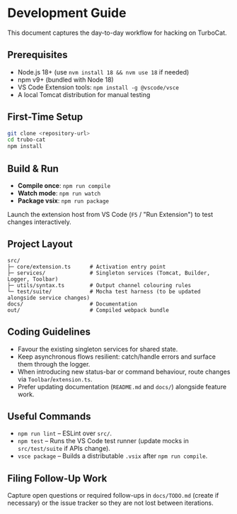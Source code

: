 # Development Guide

This document captures the day-to-day workflow for hacking on TurboCat.

## Prerequisites
- Node.js 18+ (use `nvm install 18 && nvm use 18` if needed)
- npm v9+ (bundled with Node 18)
- VS Code Extension tools: `npm install -g @vscode/vsce`
- A local Tomcat distribution for manual testing

## First-Time Setup
```bash
git clone <repository-url>
cd trubo-cat
npm install
```

## Build & Run
- **Compile once**: `npm run compile`
- **Watch mode**: `npm run watch`
- **Package vsix**: `npm run package`

Launch the extension host from VS Code (`F5` / "Run Extension") to test changes interactively.

## Project Layout
```
src/
├─ core/extension.ts      # Activation entry point
├─ services/              # Singleton services (Tomcat, Builder, Logger, Toolbar)
├─ utils/syntax.ts        # Output channel colouring rules
└─ test/suite/            # Mocha test harness (to be updated alongside service changes)
docs/                     # Documentation
out/                      # Compiled webpack bundle
```

## Coding Guidelines
- Favour the existing singleton services for shared state.
- Keep asynchronous flows resilient: catch/handle errors and surface them through the logger.
- When introducing new status-bar or command behaviour, route changes via `Toolbar`/`extension.ts`.
- Prefer updating documentation (`README.md` and `docs/`) alongside feature work.

## Useful Commands
- `npm run lint` – ESLint over `src/`.
- `npm test` – Runs the VS Code test runner (update mocks in `src/test/suite` if APIs change).
- `vsce package` – Builds a distributable `.vsix` after `npm run compile`.

## Filing Follow-Up Work
Capture open questions or required follow-ups in `docs/TODO.md` (create if necessary) or the issue tracker so they are not lost between iterations.
